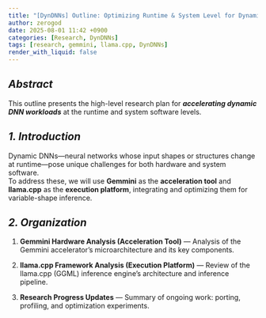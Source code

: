 ```yaml
---
title: "[DynDNNs] Outline: Optimizing Runtime & System Level for Dynamic DNN"
author: zerogod
date: 2025-08-01 11:42 +0900
categories: [Research, DynDNNs]
tags: [research, gemmini, llama.cpp, DynDNNs]
render_with_liquid: false
---
```

## ***Abstract*** 
This outline presents the high-level research plan for ***accelerating dynamic DNN workloads*** at the runtime and system software levels.

## ***1. Introduction*** 
Dynamic DNNs&mdash;neural networks whose input shapes or structures change at runtime&mdash;pose unique challenges for both hardware and system software.  
To address these, we will use **Gemmini** as the **acceleration tool** and **llama.cpp** as the **execution platform**, integrating and optimizing them for variable-shape inference.


## ***2. Organization***
1. **Gemmini Hardware Analysis (Acceleration Tool)** &mdash; Analysis of the Gemmini accelerator’s microarchitecture and its key components.

2. **llama.cpp Framework Analysis (Execution Platform)** &mdash; Review of the llama.cpp (GGML) inference engine’s architecture and inference pipeline.

3. **Research Progress Updates** &mdash; Summary of ongoing work: porting, profiling, and optimization experiments.
